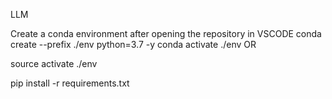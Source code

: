 LLM

Create a conda environment after opening the repository in VSCODE
conda create --prefix ./env python=3.7 -y
conda activate ./env
OR

source activate ./env


pip install -r requirements.txt